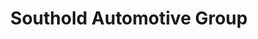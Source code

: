 ---
title: "Southold Automotive Group"
url: /southold/southold-automotive-group/
shop: car repair
---
